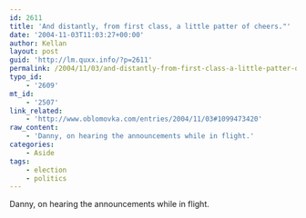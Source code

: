 ```yaml
---
id: 2611
title: 'And distantly, from first class, a little patter of cheers."'
date: '2004-11-03T11:03:27+00:00'
author: Kellan
layout: post
guid: 'http://lm.quxx.info/?p=2611'
permalink: /2004/11/03/and-distantly-from-first-class-a-little-patter-of-cheers/
typo_id:
    - '2609'
mt_id:
    - '2507'
link_related:
    - 'http://www.oblomovka.com/entries/2004/11/03#1099473420'
raw_content:
    - 'Danny, on hearing the announcements while in flight.'
categories:
    - Aside
tags:
    - election
    - politics
---
```


Danny, on hearing the announcements while in flight.